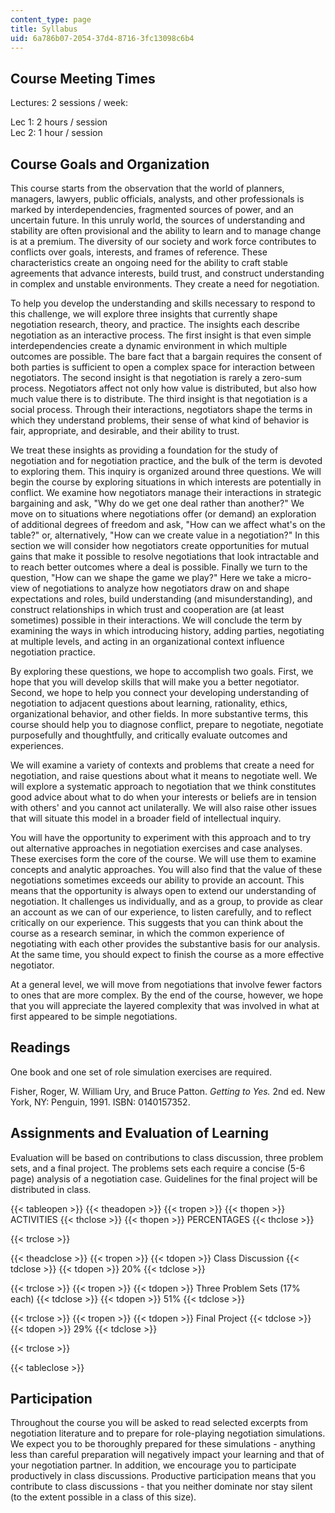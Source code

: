 ```yaml
---
content_type: page
title: Syllabus
uid: 6a786b07-2054-37d4-8716-3fc13098c6b4
---
```


Course Meeting Times
--------------------

Lectures: 2 sessions / week:

Lec 1: 2 hours / session  
Lec 2: 1 hour / session

Course Goals and Organization
-----------------------------

This course starts from the observation that the world of planners, managers, lawyers, public officials, analysts, and other professionals is marked by interdependencies, fragmented sources of power, and an uncertain future. In this unruly world, the sources of understanding and stability are often provisional and the ability to learn and to manage change is at a premium. The diversity of our society and work force contributes to conflicts over goals, interests, and frames of reference. These characteristics create an ongoing need for the ability to craft stable agreements that advance interests, build trust, and construct understanding in complex and unstable environments. They create a need for negotiation.

To help you develop the understanding and skills necessary to respond to this challenge, we will explore three insights that currently shape negotiation research, theory, and practice. The insights each describe negotiation as an interactive process. The first insight is that even simple interdependencies create a dynamic environment in which multiple outcomes are possible. The bare fact that a bargain requires the consent of both parties is sufficient to open a complex space for interaction between negotiators. The second insight is that negotiation is rarely a zero-sum process. Negotiators affect not only how value is distributed, but also how much value there is to distribute. The third insight is that negotiation is a social process. Through their interactions, negotiators shape the terms in which they understand problems, their sense of what kind of behavior is fair, appropriate, and desirable, and their ability to trust.

We treat these insights as providing a foundation for the study of negotiation and for negotiation practice, and the bulk of the term is devoted to exploring them. This inquiry is organized around three questions. We will begin the course by exploring situations in which interests are potentially in conflict. We examine how negotiators manage their interactions in strategic bargaining and ask, "Why do we get one deal rather than another?" We move on to situations where negotiations offer (or demand) an exploration of additional degrees of freedom and ask, "How can we affect what's on the table?" or, alternatively, "How can we create value in a negotiation?" In this section we will consider how negotiators create opportunities for mutual gains that make it possible to resolve negotiations that look intractable and to reach better outcomes where a deal is possible. Finally we turn to the question, "How can we shape the game we play?" Here we take a micro-view of negotiations to analyze how negotiators draw on and shape expectations and roles, build understanding (and misunderstanding), and construct relationships in which trust and cooperation are (at least sometimes) possible in their interactions. We will conclude the term by examining the ways in which introducing history, adding parties, negotiating at multiple levels, and acting in an organizational context influence negotiation practice.

By exploring these questions, we hope to accomplish two goals. First, we hope that you will develop skills that will make you a better negotiator. Second, we hope to help you connect your developing understanding of negotiation to adjacent questions about learning, rationality, ethics, organizational behavior, and other fields. In more substantive terms, this course should help you to diagnose conflict, prepare to negotiate, negotiate purposefully and thoughtfully, and critically evaluate outcomes and experiences.

We will examine a variety of contexts and problems that create a need for negotiation, and raise questions about what it means to negotiate well. We will explore a systematic approach to negotiation that we think constitutes good advice about what to do when your interests or beliefs are in tension with others' and you cannot act unilaterally. We will also raise other issues that will situate this model in a broader field of intellectual inquiry.

You will have the opportunity to experiment with this approach and to try out alternative approaches in negotiation exercises and case analyses. These exercises form the core of the course. We will use them to examine concepts and analytic approaches. You will also find that the value of these negotiations sometimes exceeds our ability to provide an account. This means that the opportunity is always open to extend our understanding of negotiation. It challenges us individually, and as a group, to provide as clear an account as we can of our experience, to listen carefully, and to reflect critically on our experience. This suggests that you can think about the course as a research seminar, in which the common experience of negotiating with each other provides the substantive basis for our analysis. At the same time, you should expect to finish the course as a more effective negotiator.

At a general level, we will move from negotiations that involve fewer factors to ones that are more complex. By the end of the course, however, we hope that you will appreciate the layered complexity that was involved in what at first appeared to be simple negotiations.

Readings
--------

One book and one set of role simulation exercises are required.

Fisher, Roger, W. William Ury, and Bruce Patton. _Getting to Yes._ 2nd ed. New York, NY: Penguin, 1991. ISBN: 0140157352.

Assignments and Evaluation of Learning
--------------------------------------

Evaluation will be based on contributions to class discussion, three problem sets, and a final project. The problems sets each require a concise (5-6 page) analysis of a negotiation case. Guidelines for the final project will be distributed in class.

{{< tableopen >}}
{{< theadopen >}}
{{< tropen >}}
{{< thopen >}}
ACTIVITIES
{{< thclose >}}
{{< thopen >}}
PERCENTAGES
{{< thclose >}}

{{< trclose >}}

{{< theadclose >}}
{{< tropen >}}
{{< tdopen >}}
Class Discussion
{{< tdclose >}}
{{< tdopen >}}
20%
{{< tdclose >}}

{{< trclose >}}
{{< tropen >}}
{{< tdopen >}}
Three Problem Sets (17% each)
{{< tdclose >}}
{{< tdopen >}}
51%
{{< tdclose >}}

{{< trclose >}}
{{< tropen >}}
{{< tdopen >}}
Final Project
{{< tdclose >}}
{{< tdopen >}}
29%
{{< tdclose >}}

{{< trclose >}}

{{< tableclose >}}

Participation
-------------

Throughout the course you will be asked to read selected excerpts from negotiation literature and to prepare for role-playing negotiation simulations. We expect you to be thoroughly prepared for these simulations - anything less than careful preparation will negatively impact your learning and that of your negotiation partner. In addition, we encourage you to participate productively in class discussions. Productive participation means that you contribute to class discussions - that you neither dominate nor stay silent (to the extent possible in a class of this size).
